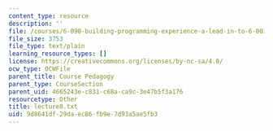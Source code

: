 ```yaml
---
content_type: resource
description: ''
file: /courses/6-090-building-programming-experience-a-lead-in-to-6-001-january-iap-2005/9d8641df29daec86fb9e7d93a5ae5fb3_lecture8.txt
file_size: 3753
file_type: text/plain
learning_resource_types: []
license: https://creativecommons.org/licenses/by-nc-sa/4.0/
ocw_type: OCWFile
parent_title: Course Pedagogy
parent_type: CourseSection
parent_uid: 4665243e-c831-c68a-ca9c-3e47b5f3a176
resourcetype: Other
title: lecture8.txt
uid: 9d8641df-29da-ec86-fb9e-7d93a5ae5fb3
---
```

